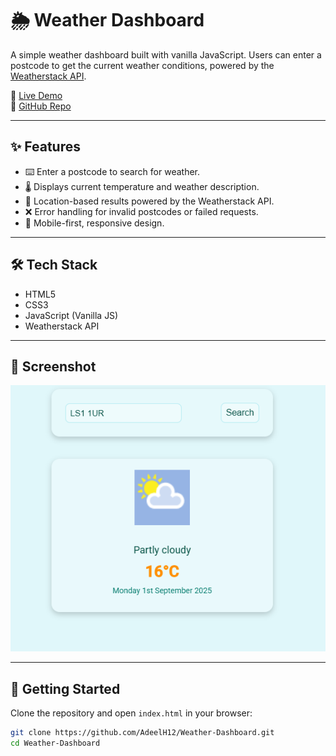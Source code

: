 # 🌦️ Weather Dashboard

A simple weather dashboard built with vanilla JavaScript. Users can enter a postcode to get the current weather conditions, powered by the [Weatherstack API](https://api.weatherstack.com/).

🔗 [Live Demo](https://adeelh12.github.io/Weather_App/)  
📂 [GitHub Repo](https://github.com/AdeelH12/Weather-Dashboard)

---

## ✨ Features
- ⌨️ Enter a postcode to search for weather.  
- 🌡️ Displays current temperature and weather description.  
- 📍 Location-based results powered by the Weatherstack API.  
- ❌ Error handling for invalid postcodes or failed requests.  
- 📱 Mobile-first, responsive design.  

---

## 🛠️ Tech Stack
- HTML5  
- CSS3  
- JavaScript (Vanilla JS)  
- Weatherstack API  

---

## 📸 Screenshot

![Weather Dashboard](./screenshots/weather.png)

---
## 🚀 Getting Started

Clone the repository and open `index.html` in your browser:

```bash
git clone https://github.com/AdeelH12/Weather-Dashboard.git
cd Weather-Dashboard

